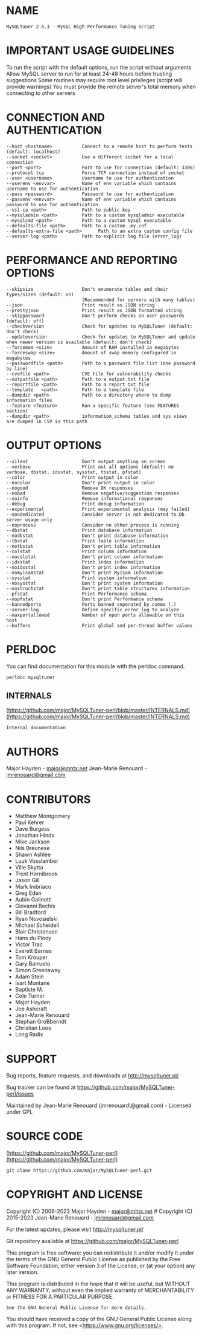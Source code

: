 # NAME

    MySQLTuner 2.5.3 - MySQL High Performance Tuning Script

# IMPORTANT USAGE GUIDELINES

To run the script with the default options, run the script without arguments
Allow MySQL server to run for at least 24-48 hours before trusting suggestions
Some routines may require root level privileges (script will provide warnings)
You must provide the remote server's total memory when connecting to other servers

# CONNECTION AND AUTHENTICATION

    --host <hostname>           Connect to a remote host to perform tests (default: localhost)
    --socket <socket>           Use a different socket for a local connection
    --port <port>               Port to use for connection (default: 3306)
    --protocol tcp              Force TCP connection instead of socket
    --user <username>           Username to use for authentication
    --userenv <envvar>          Name of env variable which contains username to use for authentication
    --pass <password>           Password to use for authentication
    --passenv <envvar>          Name of env variable which contains password to use for authentication
    --ssl-ca <path>             Path to public key
    --mysqladmin <path>         Path to a custom mysqladmin executable
    --mysqlcmd <path>           Path to a custom mysql executable
    --defaults-file <path>      Path to a custom .my.cnf
    --defaults-extra-file <path>      Path to an extra custom config file
    --server-log <path>         Path to explicit log file (error_log)

# PERFORMANCE AND REPORTING OPTIONS

    --skipsize                  Don't enumerate tables and their types/sizes (default: on)
                                (Recommended for servers with many tables)
    --json                      Print result as JSON string
    --prettyjson                Print result as JSON formatted string
    --skippassword              Don't perform checks on user passwords (default: off)
    --checkversion              Check for updates to MySQLTuner (default: don't check)
    --updateversion             Check for updates to MySQLTuner and update when newer version is available (default: don't check)
    --forcemem <size>           Amount of RAM installed in megabytes
    --forceswap <size>          Amount of swap memory configured in megabytes
    --passwordfile <path>       Path to a password file list (one password by line)
    --cvefile <path>            CVE File for vulnerability checks
    --outputfile <path>         Path to a output txt file
    --reportfile <path>         Path to a report txt file
    --template   <path>         Path to a template file
    --dumpdir <path>            Path to a directory where to dump information files
    --feature <feature>         Run a specific feature (see FEATURES section)
    --dumpdir <path>            information_schema tables and sys views are dumped in CSV in this path

# OUTPUT OPTIONS

    --silent                    Don't output anything on screen
    --verbose                   Print out all options (default: no verbose, dbstat, idxstat, sysstat, tbstat, pfstat)
    --color                     Print output in color
    --nocolor                   Don't print output in color
    --nogood                    Remove OK responses
    --nobad                     Remove negative/suggestion responses
    --noinfo                    Remove informational responses
    --debug                     Print debug information
    --experimental              Print experimental analysis (may failed)
    --nondedicated              Consider server is not dedicated to Db server usage only
    --noprocess                 Consider no other process is running
    --dbstat                    Print database information
    --nodbstat                  Don't print database information
    --tbstat                    Print table information
    --notbstat                  Don't print table information
    --colstat                   Print column information
    --nocolstat                 Don't print column information
    --idxstat                   Print index information
    --noidxstat                 Don't print index information
    --nomyisamstat              Don't print MyIsam information
    --sysstat                   Print system information
    --nosysstat                 Don't print system information
    --nostructstat              Don't print table structures information
    --pfstat                    Print Performance schema
    --nopfstat                  Don't print Performance schema
    --bannedports               Ports banned separated by comma (,)
    --server-log                Define specific error_log to analyze
    --maxportallowed            Number of open ports allowable on this host
    --buffers                   Print global and per-thread buffer values

# PERLDOC

You can find documentation for this module with the perldoc command.

    perldoc mysqltuner

## INTERNALS

[https://github.com/major/MySQLTuner-perl/blob/master/INTERNALS.md](https://github.com/major/MySQLTuner-perl/blob/master/INTERNALS.md)

    Internal documentation

# AUTHORS

Major Hayden - major@mhtx.net
Jean-Marie Renouard - jmrenouard@gmail.com

# CONTRIBUTORS

- Matthew Montgomery
- Paul Kehrer
- Dave Burgess
- Jonathan Hinds
- Mike Jackson
- Nils Breunese
- Shawn Ashlee
- Luuk Vosslamber
- Ville Skytta
- Trent Hornibrook
- Jason Gill
- Mark Imbriaco
- Greg Eden
- Aubin Galinotti
- Giovanni Bechis
- Bill Bradford
- Ryan Novosielski
- Michael Scheidell
- Blair Christensen
- Hans du Plooy
- Victor Trac
- Everett Barnes
- Tom Krouper
- Gary Barrueto
- Simon Greenaway
- Adam Stein
- Isart Montane
- Baptiste M.
- Cole Turner
- Major Hayden
- Joe Ashcraft
- Jean-Marie Renouard
- Stephan GroBberndt
- Christian Loos
- Long Radix

# SUPPORT

Bug reports, feature requests, and downloads at http://mysqltuner.pl/

Bug tracker can be found at https://github.com/major/MySQLTuner-perl/issues

Maintained by Jean-Marie Renouard (jmrenouard\\@gmail.com) - Licensed under GPL

# SOURCE CODE

[https://github.com/major/MySQLTuner-perl](https://github.com/major/MySQLTuner-perl)

    git clone https://github.com/major/MySQLTuner-perl.git

# COPYRIGHT AND LICENSE

Copyright (C) 2006-2023 Major Hayden - major@mhtx.net
\# Copyright (C) 2015-2023 Jean-Marie Renouard - jmrenouard@gmail.com

For the latest updates, please visit http://mysqltuner.pl/

Git repository available at https://github.com/major/MySQLTuner-perl

This program is free software: you can redistribute it and/or modify
it under the terms of the GNU General Public License as published by
the Free Software Foundation, either version 3 of the License, or
(at your option) any later version.

This program is distributed in the hope that it will be useful,
but WITHOUT ANY WARRANTY; without even the implied warranty of
MERCHANTABILITY or FITNESS FOR A PARTICULAR PURPOSE.

    See the GNU General Public License for more details.

You should have received a copy of the GNU General Public License
along with this program.  If not, see &lt;https://www.gnu.org/licenses/>.
